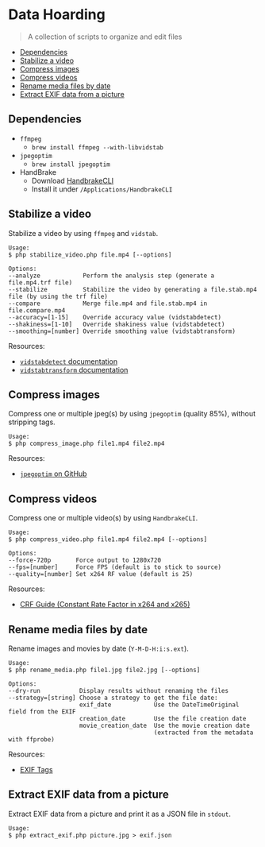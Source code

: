 # Data Hoarding

> A collection of scripts to organize and edit files

* [Dependencies](#dependencies)
* [Stabilize a video](#stabilize-a-video)
* [Compress images](#compress-images)
* [Compress videos](#compress-videos)
* [Rename media files by date](#rename-media-files-by-date)
* [Extract EXIF data from a picture](#extract-exif-data-from-a-picture)

## Dependencies

* `ffmpeg`
  * `brew install ffmpeg --with-libvidstab`
* `jpegoptim`
  * `brew install jpegoptim`
* HandBrake
  * Download [HandbrakeCLI](https://handbrake.fr)
  * Install it under `/Applications/HandbrakeCLI`


## Stabilize a video

Stabilize a video by using `ffmpeg` and `vidstab`.

```shell
Usage:
$ php stabilize_video.php file.mp4 [--options]

Options:
--analyze            Perform the analysis step (generate a file.mp4.trf file)
--stabilize          Stabilize the video by generating a file.stab.mp4 file (by using the trf file)
--compare            Merge file.mp4 and file.stab.mp4 in file.compare.mp4
--accuracy=[1-15]    Override accuracy value (vidstabdetect)
--shakiness=[1-10]   Override shakiness value (vidstabdetect)
--smoothing=[number] Override smoothing value (vidstabtransform)
```

Resources:

* [`vidstabdetect` documentation](https://ffmpeg.org/ffmpeg-filters.html#toc-vidstabdetect-1)
* [`vidstabtransform` documentation](https://ffmpeg.org/ffmpeg-filters.html#toc-vidstabtransform-1)

## Compress images

Compress one or multiple jpeg(s) by using `jpegoptim` (quality 85%), without stripping tags.

```shell
Usage:
$ php compress_image.php file1.mp4 file2.mp4
```

Resources:

* [`jpegoptim` on GitHub](https://github.com/tjko/jpegoptim)

## Compress videos

Compress one or multiple video(s) by using `HandbrakeCLI`.

```shell
Usage:
$ php compress_video.php file1.mp4 file2.mp4 [--options]

Options:
--force-720p       Force output to 1280x720
--fps=[number]     Force FPS (default is to stick to source)
--quality=[number] Set x264 RF value (default is 25)
```

Resources:

* [CRF Guide (Constant Rate Factor in x264 and x265)](http://slhck.info/video/2017/02/24/crf-guide.html)

## Rename media files by date

Rename images and movies by date (`Y-M-D-H:i:s.ext`).

```shell
Usage:
$ php rename_media.php file1.jpg file2.jpg [--options]

Options:
--dry-run           Display results without renaming the files
--strategy=[string] Choose a strategy to get the file date:
                    exif_date            Use the DateTimeOriginal field from the EXIF
                    creation_date        Use the file creation date
                    movie_creation_date  Use the movie creation date
                                         (extracted from the metadata with ffprobe)
```

Resources:

* [EXIF Tags](https://sno.phy.queensu.ca/~phil/exiftool/TagNames/EXIF.html)

## Extract EXIF data from a picture

Extract EXIF data from a picture and print it as a JSON file in `stdout`.

```
Usage:
$ php extract_exif.php picture.jpg > exif.json
```
